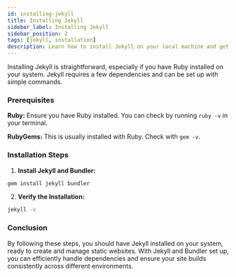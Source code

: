 ```yaml
---
id: installing-jekyll
title: Installing Jekyll
sidebar_label: Installing Jekyll
sidebar_position: 2
tags: [jekyll, installation]
description: Learn how to install Jekyll on your local machine and get started quickly.
---
```


Installing Jekyll is straightforward, especially if you have Ruby installed on your system. Jekyll requires a few dependencies and can be set up with simple commands.

### Prerequisites
**Ruby:** Ensure you have Ruby installed. You can check by running `ruby -v` in your terminal.

**RubyGems:** This is usually installed with Ruby. Check with `gem -v`.

### Installation Steps

1. **Install Jekyll and Bundler:**
```sh
gem install jekyll bundler
```

2. **Verify the Installation:**
```sh
jekyll -v
```
### Conclusion

By following these steps, you should have Jekyll installed on your system, ready to create and manage static websites. With Jekyll and Bundler set up, you can efficiently handle dependencies and ensure your site builds consistently across different environments.